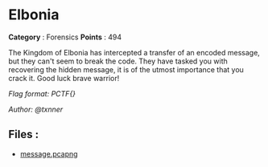 # Elbonia

**Category** : Forensics
**Points** : 494

The Kingdom of Elbonia has intercepted a transfer of an encoded message, but they can't seem to break the code. They have tasked you with recovering the hidden message, it is of the utmost importance that you crack it. Good luck brave warrior!

*Flag format: PCTF{}*

*Author: @txnner*

## Files : 
 - [message.pcapng](./message.pcapng)


